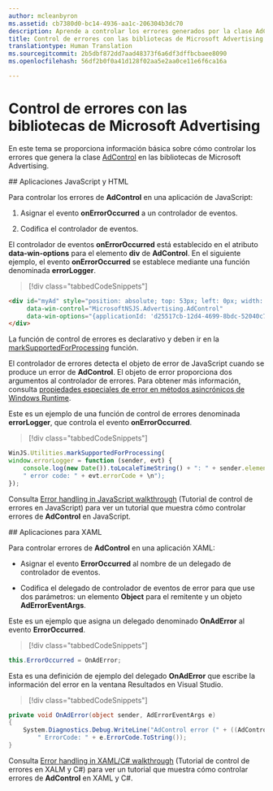 ```yaml
---
author: mcleanbyron
ms.assetid: cb7380d0-bc14-4936-aa1c-206304b3dc70
description: Aprende a controlar los errores generados por la clase AdControl en las bibliotecas de Microsoft Advertising.
title: Control de errores con las bibliotecas de Microsoft Advertising
translationtype: Human Translation
ms.sourcegitcommit: 2b5dbf872dd7aad48373f6a6df3dffbcbaee8090
ms.openlocfilehash: 56df2b0f0a41d128f02aa5e2aa0ce11e6f6ca16a

---
```


# <a name="error-handling-with-the-microsoft-advertising-libraries"></a>Control de errores con las bibliotecas de Microsoft Advertising

En este tema se proporciona información básica sobre cómo controlar los errores que genera la clase [AdControl](https://msdn.microsoft.com/library/windows/apps/microsoft.advertising.winrt.ui.adcontrol.aspx) en las bibliotecas de Microsoft Advertising.

<span id="bkmk-javascript"/>
## <a name="javascripthtml-apps"></a>Aplicaciones JavaScript y HTML

Para controlar los errores de **AdControl** en una aplicación de JavaScript:

1.  Asignar el evento **onErrorOccurred** a un controlador de eventos.

2.  Codifica el controlador de eventos.

El controlador de eventos **onErrorOccurred** está establecido en el atributo **data-win-options** para el elemento **div** de **AdControl**. En el siguiente ejemplo, el evento **onErrorOccurred** se establece mediante una función denominada **errorLogger**.

> [!div class="tabbedCodeSnippets"]
``` html
<div id="myAd" style="position: absolute; top: 53px; left: 0px; width: 250px; height: 250px; z-index: 1"
     data-win-control="MicrosoftNSJS.Advertising.AdControl"
     data-win-options="{applicationId: 'd25517cb-12d4-4699-8bdc-52040c712cab', adUnitId: 'ADPT33', onErrorOccurred: errorLogger}">
</div>
```

La función de control de errores es declarativo y deben ir en la [markSupportedForProcessing](http://msdn.microsoft.com/library/windows/apps/Hh967819.aspx) función.

El controlador de errores detecta el objeto de error de JavaScript cuando se produce un error de **AdControl**. El objeto de error proporciona dos argumentos al controlador de errores. Para obtener más información, consulta [propiedades especiales de error en métodos asincrónicos de Windows Runtime](http://msdn.microsoft.com/library/windows/apps/hh994690.aspx).

Este es un ejemplo de una función de control de errores denominada **errorLogger**, que controla el evento **onErrorOccurred**.

> [!div class="tabbedCodeSnippets"]
``` javascript
WinJS.Utilities.markSupportedForProcessing(
window.errorLogger = function (sender, evt) {
    console.log(new Date()).toLocaleTimeString() + ": " + sender.element.id + " error: " + evt.errorMessage +
    " error code: " + evt.errorCode + \n");
});
```

Consulta [Error handling in JavaScript walkthrough](error-handling-in-javascript-walkthrough.md) (Tutorial de control de errores en JavaScript) para ver un tutorial que muestra cómo controlar errores de **AdControl** en JavaScript.

<span id="bkmk-dotnet"/>
## <a name="xaml-apps"></a>Aplicaciones para XAML

Para controlar errores de **AdControl** en una aplicación XAML:

* Asignar el evento **ErrorOccurred** al nombre de un delegado de controlador de eventos.

* Codifica el delegado de controlador de eventos de error para que use dos parámetros: un elemento **Object** para el remitente y un objeto **AdErrorEventArgs**.

Este es un ejemplo que asigna un delegado denominado **OnAdError** al evento **ErrorOccurred**.

> [!div class="tabbedCodeSnippets"]
``` csharp
this.ErrorOccurred = OnAdError;
```

Esta es una definición de ejemplo del delegado **OnAdError** que escribe la información del error en la ventana Resultados en Visual Studio.

> [!div class="tabbedCodeSnippets"]
``` csharp
private void OnAdError(object sender, AdErrorEventArgs e)
{
    System.Diagnostics.Debug.WriteLine("AdControl error (" + ((AdControl)sender).Name + "): " + e.Error +
        " ErrorCode: " + e.ErrorCode.ToString());
}
```

Consulta [Error handling in XAML/C# walkthrough](error-handling-in-xamlc-walkthrough.md) (Tutorial de control de errores en XALM y C#) para ver un tutorial que muestra cómo controlar errores de **AdControl** en XAML y C#.

 

 



<!--HONumber=Dec16_HO2-->


